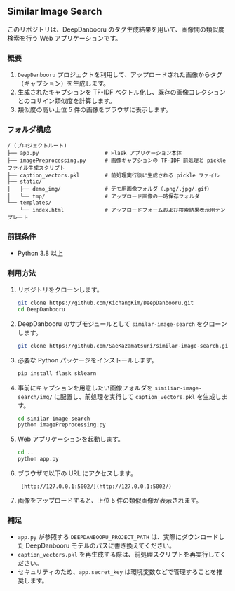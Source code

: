 ## Similar Image Search

このリポジトリは、DeepDanbooru のタグ生成結果を用いて、画像間の類似度検索を行う Web アプリケーションです。

### 概要

1. `DeepDanbooru` プロジェクトを利用して、アップロードされた画像からタグ（キャプション）を生成します。
2. 生成されたキャプションを TF-IDF ベクトル化し、既存の画像コレクションとのコサイン類似度を計算します。
3. 類似度の高い上位 5 件の画像をブラウザに表示します。

### フォルダ構成

```
/ (プロジェクトルート)
├── app.py                     # Flask アプリケーション本体
├── imagePreprocessing.py      # 画像キャプションの TF-IDF 前処理と pickle ファイル生成スクリプト
├── caption_vectors.pkl        # 前処理実行後に生成される pickle ファイル
├── static/
│   ├── demo_img/              # デモ用画像フォルダ（.png/.jpg/.gif）
│   └── tmp/                   # アップロード画像の一時保存フォルダ
└── templates/
    └── index.html             # アップロードフォームおよび検索結果表示用テンプレート
```

### 前提条件

* Python 3.8 以上

### 利用方法

1. リポジトリをクローンします。

   ```bash
   git clone https://github.com/KichangKim/DeepDanbooru.git
   cd DeepDanbooru
   ```

2. DeepDanbooru のサブモジュールとして `similar-image-search` をクローンします。

   ```bash
   git clone https://github.com/SaeKazamatsuri/similar-image-search.git
   ```

3. 必要な Python パッケージをインストールします。

   ```bash
   pip install flask sklearn
   ```

4. 事前にキャプションを用意したい画像フォルダを `similiar-image-search/img/` に配置し、前処理を実行して `caption_vectors.pkl` を生成します。

   ```bash
   cd similar-image-search
   python imagePreprocessing.py
   ```

5. Web アプリケーションを起動します。

   ```bash
   cd ..
   python app.py
   ```

6. ブラウザで以下の URL にアクセスします。

   ```
    [http://127.0.0.1:5002/](http://127.0.0.1:5002/)
    ```

7. 画像をアップロードすると、上位 5 件の類似画像が表示されます。


### 補足

- `app.py` が参照する `DEEPDANBOORU_PROJECT_PATH` は、実際にダウンロードした DeepDanbooru モデルのパスに書き換えてください。
- `caption_vectors.pkl` を再生成する際は、前処理スクリプトを再実行してください。
- セキュリティのため、`app.secret_key` は環境変数などで管理することを推奨します。

```

